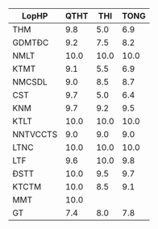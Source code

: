 |LopHP   |QTHT|THI |TONG|
|--------|----|----|----|
|THM     |9.8 |5.0 |6.9 |
|GDMTĐC  |9.2 |7.5 |8.2 |
|NMLT    |10.0|10.0|10.0|
|KTMT    |9.1 |5.5 |6.9 |
|NMCSDL  |9.0 |8.5 |8.7 |
|CST     |9.7 |5.0 |6.4 |
|KNM     |9.7 |9.2 |9.5 |
|KTLT    |10.0|10.0|10.0|
|NNTVCCTS|9.0 |9.0 |9.0 |
|LTNC    |10.0|10.0|10.0|
|LTF     |9.6 |10.0|9.8 |
|ĐSTT    |10.0|9.5 |9.7 |
|KTCTM   |10.0|8.5 |9.1 |
|MMT     |10.0|    |    |
|GT      |7.4 |8.0 |7.8 |
